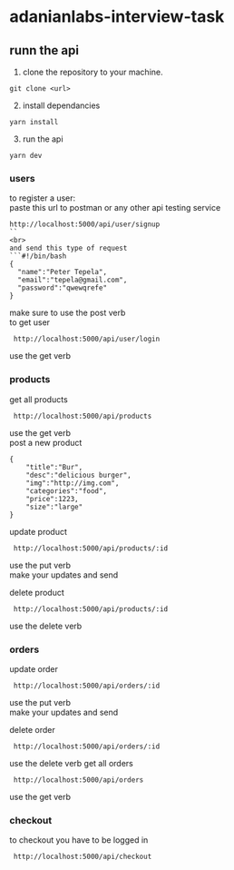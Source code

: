 # adanianlabs-interview-task
 ## runn the api

1. clone the repository to your machine.

```#!/bin/bash
git clone <url>
```

2. install dependancies

```#!/bin/bash
yarn install
```

3. run the api

```#!/bin/bash
yarn dev
```

### users
to register a user:
<br>
paste this url to postman or any other api testing service
```#!/bin/bash
http://localhost:5000/api/user/signup
``
<br>
and send this type of request
```#!/bin/bash
{
  "name":"Peter Tepela",
  "email":"tepela@gmail.com",
  "password":"qwewqrefe"
}
```
make sure to use the post verb
<br>
to get user
```#!/bin/bash
 http://localhost:5000/api/user/login
```
use the get verb

### products
get all products
```#!/bin/bash
 http://localhost:5000/api/products
```
use the get verb
<br>
post a new product
```#!/bin/bash
{
    "title":"Bur",
    "desc":"delicious burger",
    "img":"http://img.com",
    "categories":"food",
    "price":1223,
    "size":"large"
}
```
update product

```#!/bin/bash
 http://localhost:5000/api/products/:id
```
use the put verb 
<br>
make your updates and send
<br>

delete product
```#!/bin/bash
 http://localhost:5000/api/products/:id
```
use the delete verb

### orders
update order

```#!/bin/bash
 http://localhost:5000/api/orders/:id
```
use the put verb 
<br>
make your updates and send
<br>

delete order
```#!/bin/bash
 http://localhost:5000/api/orders/:id
```
use the delete verb
get all orders
```#!/bin/bash
 http://localhost:5000/api/orders
```
use the get verb
<br>

### checkout
to checkout you have to be logged in
```#!/bin/bash
 http://localhost:5000/api/checkout
```
